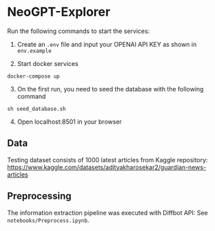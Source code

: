 # NeoGPT-Explorer

Run the following commands to start the services:


1. Create an `.env` file and input your OPENAI API KEY as shown in `env.example`

2. Start docker services

```
docker-compose up
```

3. On the first run, you need to seed the database with the following command

```
sh seed_database.sh
```

4. Open localhost:8501 in your browser

## Data 

Testing dataset consists of 1000 latest articles from Kaggle repository: https://www.kaggle.com/datasets/adityakharosekar2/guardian-news-articles

## Preprocessing

The information extraction pipeline was executed with Diffbot API: See `notebooks/Preprocess.ipynb`.

